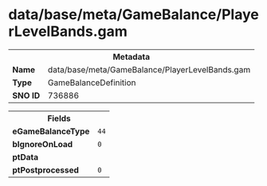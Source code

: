 <h1>data/base/meta/GameBalance/PlayerLevelBands.gam</h1><table><tr><th colspan="100%">Metadata</th></tr><tr><td><b>Name</b></td><td>data/base/meta/GameBalance/PlayerLevelBands.gam</td></tr><tr><td><b>Type</b></td><td>GameBalanceDefinition</td></tr><tr><td><b>SNO ID</b></td><td>736886</td></tr></table>

<table><tr><th colspan="100%">Fields</th></tr><tr><td><b>eGameBalanceType</b></td><td><code>44</code></td></tr><tr><td><b>bIgnoreOnLoad</b></td><td><code>0</code></td></tr><tr><td><b>ptData</b></td><td></td></tr><tr><td><b>ptPostprocessed</b></td><td><code>0</code></td></tr></table>

